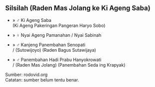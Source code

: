 ## Silsilah (Raden Mas Jolang ke Ki Ageng Saba)

*	» ♂ Ki Ageng Saba
	<br/>(Ki Ageng Pakeringan Pangeran Haryo Sobo)

*	» ♀ Nyai Ageng Pamanahan / Nyai Sabinah

*	» ♂ Kanjeng Panembahan Senopati
	<br/>/ (Sutowijoyo) (Raden Bagus Sutawijaya)

*	» ♂ Panembahan Hadi Prabu Hanyokrowati
	<br/>/ (Raden Mas Jolang) (Panembahan Seda ing Krapyak)

Sumber: rodovid.org<br/>
Catatan: sumber belum tentu benar.

